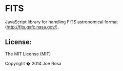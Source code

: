 FITS
====

JavaScript library for handling FITS astronomical format (http://fits.gsfc.nasa.gov/).


License:
--------
The MIT License (MIT)

Copyright � 2014 Joe Rosa